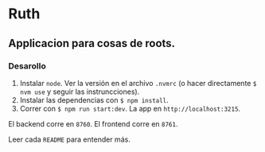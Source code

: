 # Ruth
## Applicacion para cosas de roots.

### Desarollo
1. Instalar `node`. Ver la versión en el archivo `.nvmrc` (o hacer directamente `$ nvm use` y seguir las instruncciones).
1. Instalar las dependencias con `$ npm install`.
1. Correr con `$ npm run start:dev`.  La app en `http://localhost:3215`.

El backend corre en  `8760`.
El frontend corre en  `8761`.

Leer cada `README` para entender más.
